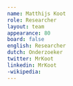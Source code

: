 ```yaml
---
name: Matthijs Koot
role: Researcher
layout: team
appearance: 80
board: false
english: Researcher
dutch: Onderzoeker
twitter: MrKoot
linkedin: MrKoot
-wikipedia: 
---
```

